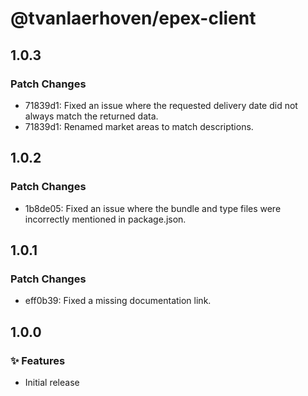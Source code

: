 # @tvanlaerhoven/epex-client

## 1.0.3

### Patch Changes

- 71839d1: Fixed an issue where the requested delivery date did not always match the returned data.
- 71839d1: Renamed market areas to match descriptions.

## 1.0.2

### Patch Changes

- 1b8de05: Fixed an issue where the bundle and type files were incorrectly mentioned in package.json.

## 1.0.1

### Patch Changes

- eff0b39: Fixed a missing documentation link.

## 1.0.0

### ✨ Features

- Initial release
